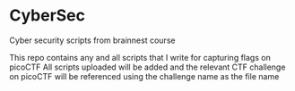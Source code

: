# CyberSec
Cyber security scripts from brainnest course


This repo contains any and all scripts that I write for capturing flags on picoCTF
All scripts uploaded will be added and the relevant CTF challenge on picoCTF will be referenced using the challenge name as the file name
